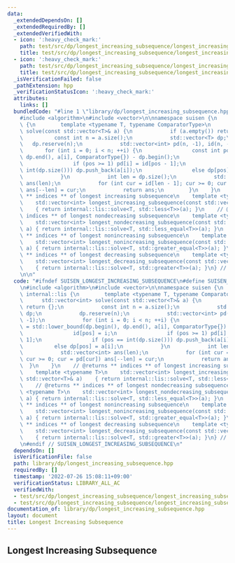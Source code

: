 ```yaml
---
data:
  _extendedDependsOn: []
  _extendedRequiredBy: []
  _extendedVerifiedWith:
  - icon: ':heavy_check_mark:'
    path: test/src/dp/longest_increasing_subsequence/longest_increasing_subsequence.test.cpp
    title: test/src/dp/longest_increasing_subsequence/longest_increasing_subsequence.test.cpp
  - icon: ':heavy_check_mark:'
    path: test/src/dp/longest_increasing_subsequence/longest_increasing_subsequence_2.test.cpp
    title: test/src/dp/longest_increasing_subsequence/longest_increasing_subsequence_2.test.cpp
  _isVerificationFailed: false
  _pathExtension: hpp
  _verificationStatusIcon: ':heavy_check_mark:'
  attributes:
    links: []
  bundledCode: "#line 1 \"library/dp/longest_increasing_subsequence.hpp\"\n\n\n\n\
    #include <algorithm>\n#include <vector>\n\nnamespace suisen {\n    namespace internal::lis\
    \ {\n        template <typename T, typename ComparatorType>\n        std::vector<int>\
    \ solve(const std::vector<T>& a) {\n            if (a.empty()) return {};\n  \
    \          const int n = a.size();\n            std::vector<T> dp;\n         \
    \   dp.reserve(n);\n            std::vector<int> pd(n, -1), id(n, -1);\n     \
    \       for (int i = 0; i < n; ++i) {\n                const int pos = std::lower_bound(dp.begin(),\
    \ dp.end(), a[i], ComparatorType{}) - dp.begin();\n                id[pos] = i;\n\
    \                if (pos >= 1) pd[i] = id[pos - 1];\n                if (pos ==\
    \ int(dp.size())) dp.push_back(a[i]);\n                else dp[pos] = a[i];\n\
    \            }\n            int len = dp.size();\n            std::vector<int>\
    \ ans(len);\n            for (int cur = id[len - 1]; cur >= 0; cur = pd[cur])\
    \ ans[--len] = cur;\n            return ans;\n        }\n    }\n    // @returns\
    \ ** indices ** of longest increasing subsequence\n    template <typename T>\n\
    \    std::vector<int> longest_increasing_subsequence(const std::vector<T>& a)\
    \    { return internal::lis::solve<T, std::less<T>>(a); }\n    // @returns **\
    \ indices ** of longest nondecreasing subsequence\n    template <typename T>\n\
    \    std::vector<int> longest_nondecreasing_subsequence(const std::vector<T>&\
    \ a) { return internal::lis::solve<T, std::less_equal<T>>(a); }\n    // @returns\
    \ ** indices ** of longest nonincreasing subsequence\n    template <typename T>\n\
    \    std::vector<int> longest_nonincreasing_subsequence(const std::vector<T>&\
    \ a) { return internal::lis::solve<T, std::greater_equal<T>>(a); }\n    // @returns\
    \ ** indices ** of longest decreasing subsequence\n    template <typename T>\n\
    \    std::vector<int> longest_decreasing_subsequence(const std::vector<T>& a)\
    \    { return internal::lis::solve<T, std::greater<T>>(a); }\n} // namespace suisen\n\
    \n\n"
  code: "#ifndef SUISEN_LONGEST_INCREASING_SUBSEQUENCE\n#define SUISEN_LONGEST_INCREASING_SUBSEQUENCE\n\
    \n#include <algorithm>\n#include <vector>\n\nnamespace suisen {\n    namespace\
    \ internal::lis {\n        template <typename T, typename ComparatorType>\n  \
    \      std::vector<int> solve(const std::vector<T>& a) {\n            if (a.empty())\
    \ return {};\n            const int n = a.size();\n            std::vector<T>\
    \ dp;\n            dp.reserve(n);\n            std::vector<int> pd(n, -1), id(n,\
    \ -1);\n            for (int i = 0; i < n; ++i) {\n                const int pos\
    \ = std::lower_bound(dp.begin(), dp.end(), a[i], ComparatorType{}) - dp.begin();\n\
    \                id[pos] = i;\n                if (pos >= 1) pd[i] = id[pos -\
    \ 1];\n                if (pos == int(dp.size())) dp.push_back(a[i]);\n      \
    \          else dp[pos] = a[i];\n            }\n            int len = dp.size();\n\
    \            std::vector<int> ans(len);\n            for (int cur = id[len - 1];\
    \ cur >= 0; cur = pd[cur]) ans[--len] = cur;\n            return ans;\n      \
    \  }\n    }\n    // @returns ** indices ** of longest increasing subsequence\n\
    \    template <typename T>\n    std::vector<int> longest_increasing_subsequence(const\
    \ std::vector<T>& a)    { return internal::lis::solve<T, std::less<T>>(a); }\n\
    \    // @returns ** indices ** of longest nondecreasing subsequence\n    template\
    \ <typename T>\n    std::vector<int> longest_nondecreasing_subsequence(const std::vector<T>&\
    \ a) { return internal::lis::solve<T, std::less_equal<T>>(a); }\n    // @returns\
    \ ** indices ** of longest nonincreasing subsequence\n    template <typename T>\n\
    \    std::vector<int> longest_nonincreasing_subsequence(const std::vector<T>&\
    \ a) { return internal::lis::solve<T, std::greater_equal<T>>(a); }\n    // @returns\
    \ ** indices ** of longest decreasing subsequence\n    template <typename T>\n\
    \    std::vector<int> longest_decreasing_subsequence(const std::vector<T>& a)\
    \    { return internal::lis::solve<T, std::greater<T>>(a); }\n} // namespace suisen\n\
    \n#endif // SUISEN_LONGEST_INCREASING_SUBSEQUENCE\n"
  dependsOn: []
  isVerificationFile: false
  path: library/dp/longest_increasing_subsequence.hpp
  requiredBy: []
  timestamp: '2022-07-26 15:08:11+09:00'
  verificationStatus: LIBRARY_ALL_AC
  verifiedWith:
  - test/src/dp/longest_increasing_subsequence/longest_increasing_subsequence_2.test.cpp
  - test/src/dp/longest_increasing_subsequence/longest_increasing_subsequence.test.cpp
documentation_of: library/dp/longest_increasing_subsequence.hpp
layout: document
title: Longest Increasing Subsequence
---
```

## Longest Increasing Subsequence